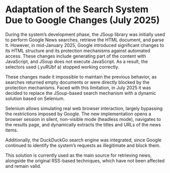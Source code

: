 # Adaptation of the Search System Due to Google Changes (July 2025)

During the system’s development phase, the JSoup library was initially used to perform Google News searches, retrieve the HTML document, and parse it. However, in mid-January 2025, Google introduced significant changes to its HTML structure and its protection mechanisms against automated access. These changes include generating part of the content with JavaScript, and JSoup does not execute JavaScript. As a result, the selectors used (.yuRUbf a) stopped working correctly.

These changes made it impossible to maintain the previous behavior, as searches returned empty documents or were directly blocked by the protection mechanisms. Faced with this limitation, in July 2025 it was decided to replace the JSoup-based search mechanism with a dynamic solution based on Selenium.

Selenium allows simulating real web browser interaction, largely bypassing the restrictions imposed by Google. The new implementation opens a browser session in silent, non-visible mode (headless mode), navigates to the results page, and dynamically extracts the titles and URLs of the news items.

Additionally, the DuckDuckGo search engine was integrated, since Google continued to identify the system’s requests as illegitimate and block them.

This solution is currently used as the main source for retrieving news, alongside the original RSS-based techniques, which have not been affected and remain valid.
